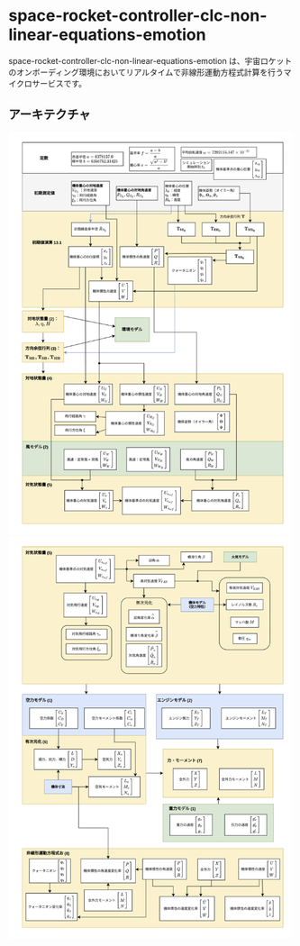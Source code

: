 # space-rocket-controller-clc-non-linear-equations-emotion
	
space-rocket-controller-clc-non-linear-equations-emotion は、宇宙ロケットのオンボーディング環境においてリアルタイムで非線形運動方程式計算を行うマイクロサービスです。  

## アーキテクチャ
![アーキテクチャ1](pics/simulation_program_outline1-1.png)
![アーキテクチャ2](pics/simulation_program_outline1-2.png)